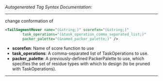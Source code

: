 <!-- THIS IS AN AUTOGENERATED FILE: Don't edit it directly, instead change the schema definition in the code itself. -->

_Autogenerated Tag Syntax Documentation:_

---
change conformation of

```xml
<TailSegmentMover name="(&string;)" scorefxn="(&string;)"
        task_operations="(&task_operation_comma_separated_list;)"
        packer_palette="(&named_packer_palette;)" />
```

-   **scorefxn**: Name of score function to use
-   **task_operations**: A comma-separated list of TaskOperations to use.
-   **packer_palette**: A previously-defined PackerPalette to use, which specifies the set of residue types with which to design (to be pruned with TaskOperations).

---
